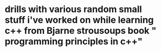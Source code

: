 # drills with various random small stuff i've worked on while learning c++ from Bjarne strousoups book " programming principles in c++"
